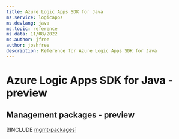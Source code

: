 ```yaml
---
title: Azure Logic Apps SDK for Java
ms.service: logicapps
ms.devlang: java
ms.topic: reference
ms.data: 11/08/2022
ms.author: jfree
author: joshfree
description: Reference for Azure Logic Apps SDK for Java
---
```

# Azure Logic Apps SDK for Java - preview

## Management packages - preview
[!INCLUDE [mgmt-packages](logic-apps-mgmt-index.md)]